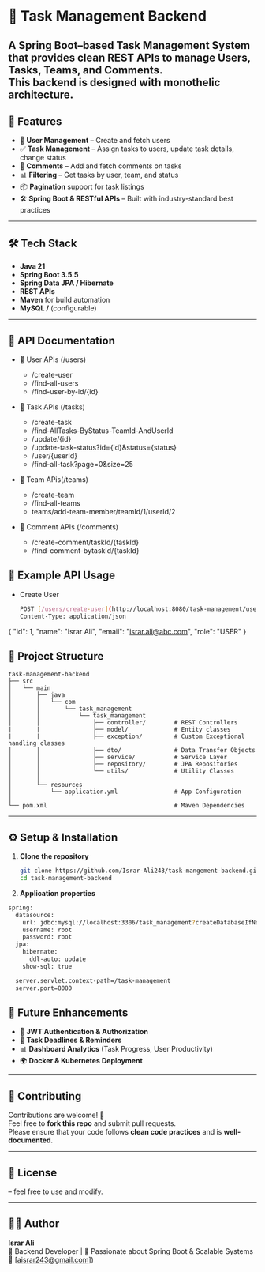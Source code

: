# 📌 Task Management Backend

A **Spring Boot–based Task Management System** that provides clean REST APIs to manage **Users, Tasks, Teams, and Comments**.  
This backend is designed with monothelic architecture.
---

## 🚀 Features

- 👥 **User Management** – Create and fetch users  
- ✅ **Task Management** – Assign tasks to users, update task details, change status  
- 💬 **Comments** – Add and fetch comments on tasks  
- 📊 **Filtering** – Get tasks by user, team, and status  
- 📦 **Pagination** support for task listings  
- 🛠️ **Spring Boot & RESTful APIs** – Built with industry-standard best practices  

---

## 🛠️ Tech Stack

- **Java 21**  
- **Spring Boot 3.5.5**  
- **Spring Data JPA / Hibernate**  
- **REST APIs**  
- **Maven** for build automation  
- **MySQL /** (configurable)  

---

## 📖 API Documentation
  - 👥 User APIs (/users)
      - /create-user
      - /find-all-users
      - /find-user-by-id/{id}
  - 📌 Task APIs (/tasks)
      - /create-task
      - /find-AllTasks-ByStatus-TeamId-AndUserId
      - /update/{id}
      - /update-task-status?id={id}&status={status}
      - /user/{userId}
      - /find-all-task?page=0&size=25
   
- 👥 Team APis(/teams)
    -  /create-team
    -  /find-all-teams
    -  teams/add-team-member/teamId/1/userId/2
  
  
   
- 💬 Comment APIs (/comments)
    - /create-comment/taskId/{taskId}
    - /find-comment-bytaskId/{taskId}
    

## 📌 Example API Usage
  - Create User
    ```bash
    POST [/users/create-user](http://localhost:8080/task-management/users/create-user)
    Content-Type: application/json
{
  "id": 1,
  "name": "Israr Ali",
  "email": "israr.ali@abc.com",
  "role": "USER"
}


## 📂 Project Structure

```text
task-management-backend
├── src
│   └── main
│       ├── java
│       │   └── com
│       │       └── task_management
│       │           └── task_management
│       │               ├── controller/        # REST Controllers
|       |               ├── model/             # Entity classes
|       |               ├── exception/         # Custom Exceptional handling classes
│       │               ├── dto/               # Data Transfer Objects
│       │               ├── service/           # Service Layer
│       │               ├── repository/        # JPA Repositories
│       │               └── utils/             # Utility Classes
│       │
│       └── resources
│           └── application.yml                # App Configuration
│
└── pom.xml                                    # Maven Dependencies

```
---

## ⚙️ Setup & Installation

1. **Clone the repository**
   ```bash
   git clone https://github.com/Israr-Ali243/task-mangement-backend.git
   cd task-management-backend

2. **Application properties**
```bash
spring:
  datasource:
    url: jdbc:mysql://localhost:3306/task_management?createDatabaseIfNotExist=true&useSSL=true&serverTimezone=UTC
    username: root
    password: root
  jpa:
    hibernate:
      ddl-auto: update
    show-sql: true

  server.servlet.context-path=/task-management
  server.port=8080
 ```


## 📌 Future Enhancements

- 🔐 **JWT Authentication & Authorization**  
- 📅 **Task Deadlines & Reminders**  
- 📊 **Dashboard Analytics** (Task Progress, User Productivity)  
- 🌍 **Docker & Kubernetes Deployment**  

---

## 🤝 Contributing

Contributions are welcome! 🎉  
Feel free to **fork this repo** and submit pull requests.  
Please ensure that your code follows **clean code practices** and is **well-documented**.

---

## 📜 License

 – feel free to use and modify.  

---

## 👨‍💻 Author

**Israr Ali**  
💼 Backend Developer | 🚀 Passionate about Spring Boot & Scalable Systems  
📧 [aisrar243@gmail.com])  

